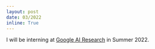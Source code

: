 ```yaml
---
layout: post
date: 03/2022
inline: True
---
```


I will be interning at <a href='https://ai.google/research/'>Google AI Research</a> in Summer 2022.
























